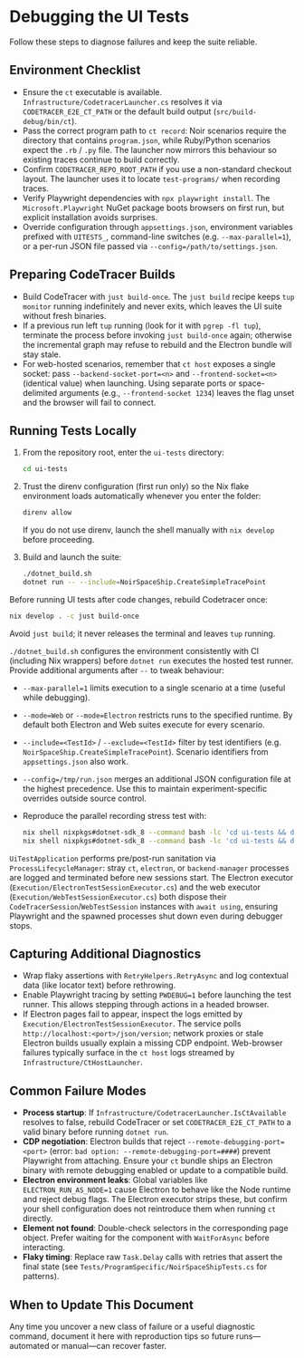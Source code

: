 # Debugging the UI Tests

Follow these steps to diagnose failures and keep the suite reliable.

## Environment Checklist

- Ensure the `ct` executable is available. `Infrastructure/CodetracerLauncher.cs` resolves it via `CODETRACER_E2E_CT_PATH` or the default build output (`src/build-debug/bin/ct`).
- Pass the correct program path to `ct record`: Noir scenarios require the directory that contains `program.json`, while Ruby/Python scenarios expect the `.rb` / `.py` file. The launcher now mirrors this behaviour so existing traces continue to build correctly.
- Confirm `CODETRACER_REPO_ROOT_PATH` if you use a non-standard checkout layout. The launcher uses it to locate `test-programs/` when recording traces.
- Verify Playwright dependencies with `npx playwright install`. The `Microsoft.Playwright` NuGet package boots browsers on first run, but explicit installation avoids surprises.
- Override configuration through `appsettings.json`, environment variables prefixed with `UITESTS_`, command-line switches (e.g. `--max-parallel=1`), or a per-run JSON file passed via `--config=/path/to/settings.json`.

## Preparing CodeTracer Builds

- Build CodeTracer with `just build-once`. The `just build` recipe keeps `tup monitor` running indefinitely and never exits, which leaves the UI suite without fresh binaries.
- If a previous run left `tup` running (look for it with `pgrep -fl tup`), terminate the process before invoking `just build-once` again; otherwise the incremental graph may refuse to rebuild and the Electron bundle will stay stale.
- For web-hosted scenarios, remember that `ct host` exposes a single socket: pass `--backend-socket-port=<n>` and `--frontend-socket=<n>` (identical value) when launching. Using separate ports or space-delimited arguments (e.g., `--frontend-socket 1234`) leaves the flag unset and the browser will fail to connect.

## Running Tests Locally

1. From the repository root, enter the `ui-tests` directory:

    ```bash
    cd ui-tests
    ```

2. Trust the direnv configuration (first run only) so the Nix flake environment loads automatically whenever you enter the folder:

    ```bash
    direnv allow
    ```

    If you do not use direnv, launch the shell manually with `nix develop` before proceeding.

3. Build and launch the suite:

    ```bash
    ./dotnet_build.sh
    dotnet run -- --include=NoirSpaceShip.CreateSimpleTracePoint
    ```

Before running UI tests after code changes, rebuild Codetracer once:

```bash
nix develop . -c just build-once
```

Avoid `just build`; it never releases the terminal and leaves `tup` running.

`./dotnet_build.sh` configures the environment consistently with CI (including Nix wrappers) before `dotnet run` executes the hosted test runner. Provide additional arguments after `--` to tweak behaviour:

- `--max-parallel=1` limits execution to a single scenario at a time (useful while debugging).
- `--mode=Web` or `--mode=Electron` restricts runs to the specified runtime. By default both Electron and Web suites execute for every scenario.
- `--include=<TestId>` / `--exclude=<TestId>` filter by test identifiers (e.g. `NoirSpaceShip.CreateSimpleTracePoint`). Scenario identifiers from `appsettings.json` also work.
- `--config=/tmp/run.json` merges an additional JSON configuration file at the highest precedence. Use this to maintain experiment-specific overrides outside source control.
- Reproduce the parallel recording stress test with:

  ```bash
  nix shell nixpkgs#dotnet-sdk_8 --command bash -lc 'cd ui-tests && dotnet run -- --max-parallel=1'
  nix shell nixpkgs#dotnet-sdk_8 --command bash -lc 'cd ui-tests && dotnet run -- --max-parallel=32'
  ```

`UiTestApplication` performs pre/post-run sanitation via `ProcessLifecycleManager`: stray `ct`, `electron`, or `backend-manager` processes are logged and terminated before new sessions start. The Electron executor (`Execution/ElectronTestSessionExecutor.cs`) and the web executor (`Execution/WebTestSessionExecutor.cs`) both dispose their `CodeTracerSession`/`WebTestSession` instances with `await using`, ensuring Playwright and the spawned processes shut down even during debugger stops.

## Capturing Additional Diagnostics

- Wrap flaky assertions with `RetryHelpers.RetryAsync` and log contextual data (like locator text) before rethrowing.
- Enable Playwright tracing by setting `PWDEBUG=1` before launching the test runner. This allows stepping through actions in a headed browser.
- If Electron pages fail to appear, inspect the logs emitted by `Execution/ElectronTestSessionExecutor`. The service polls `http://localhost:<port>/json/version`; network proxies or stale Electron builds usually explain a missing CDP endpoint. Web-browser failures typically surface in the `ct host` logs streamed by `Infrastructure/CtHostLauncher`.

## Common Failure Modes

- **Process startup**: If `Infrastructure/CodetracerLauncher.IsCtAvailable` resolves to false, rebuild CodeTracer or set `CODETRACER_E2E_CT_PATH` to a valid binary before running `dotnet run`.
- **CDP negotiation**: Electron builds that reject `--remote-debugging-port=<port>` (error: `bad option: --remote-debugging-port=####`) prevent Playwright from attaching. Ensure your `ct` bundle ships an Electron binary with remote debugging enabled or update to a compatible build.
- **Electron environment leaks**: Global variables like `ELECTRON_RUN_AS_NODE=1` cause Electron to behave like the Node runtime and reject debug flags. The Electron executor strips these, but confirm your shell configuration does not reintroduce them when running `ct` directly.
- **Element not found**: Double-check selectors in the corresponding page object. Prefer waiting for the component with `WaitForAsync` before interacting.
- **Flaky timing**: Replace raw `Task.Delay` calls with retries that assert the final state (see `Tests/ProgramSpecific/NoirSpaceShipTests.cs` for patterns).

## When to Update This Document

Any time you uncover a new class of failure or a useful diagnostic command, document it here with reproduction tips so future runs—automated or manual—can recover faster.
